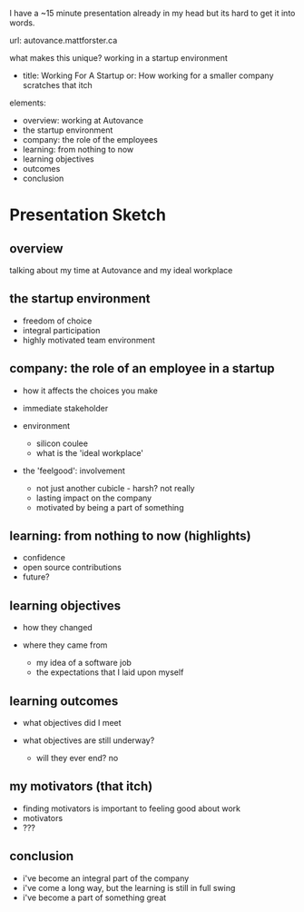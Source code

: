 I have a ~15 minute presentation already in my head but its hard to get it into
words.

url: autovance.mattforster.ca

what makes this unique?
working in a startup environment

-   title: Working For A Startup or: How working for a smaller company scratches
that itch

elements:

-   overview: working at Autovance
-   the startup environment
-   company: the role of the employees
-   learning: from nothing to now
-   learning objectives
-   outcomes
-   conclusion

# Presentation Sketch

## overview

talking about my time at Autovance and my ideal workplace

## the startup environment

-   freedom of choice
-   integral participation
-   highly motivated team environment

## company: the role of an employee in a startup

-   how it affects the choices you make

-   immediate stakeholder

-   environment

    -   silicon coulee
    -   what is the 'ideal workplace'

-   the 'feelgood': involvement

    -   not just another cubicle - harsh? not really
    -   lasting impact on the company
    -   motivated by being a part of something

## learning: from nothing to now (highlights)

-   confidence
-   open source contributions
-   future?

## learning objectives

-   how they changed

-   where they came from

    -   my idea of a software job
    -   the expectations that I laid upon myself

## learning outcomes

-   what objectives did I meet

-   what objectives are still underway?

    -   will they ever end? no

## my motivators (that itch)

-   finding motivators is important to feeling good about work
-   motivators
-   ???

## conclusion

-   i've become an integral part of the company
-   i've come a long way, but the learning is still in full swing
-   i've become a part of something great
